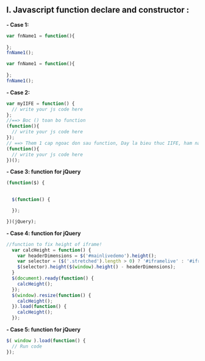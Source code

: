 ## I. Javascript function declare and constructor :

**- Case 1:**

```javascript
var fnName1 = function(){
  
};
fnName1();
```

```javascript
var fnName1 = function(){
  
};
fnName1();
```

**- Case 2:**

```javascript
var myIIFE = function() {
  // write your js code here
};
//==> Boc () toan bo function
(function(){
  // write your js code here
});
// ==> Them 1 cap ngoac don sau function, Day la bieu thuc IIFE, ham nay sau khi khai bao se chay luon chu ko phai doi call nua.
(function(){
  // write your js code here
})();
```

**- Case 3: function for jQuery**

```javascript
(function($) {
  

  $(function() {

  });

})(jQuery);
```

**- Case 4: function for jQuery**

```javascript
//function to fix height of iframe!
  var calcHeight = function() {
    var headerDimensions = $('#mainlivedemo').height();
    var selector = ($('.stretched').length > 0) ? '#iframelive' : '#iframelive iframe';
    $(selector).height($(window).height() - headerDimensions);
  }
  $(document).ready(function() {
    calcHeight();
  });
  $(window).resize(function() {
    calcHeight();
  }).load(function() {
    calcHeight();
  });
  ```
  
**- Case 5: function for jQuery**

```javascript
$( window ).load(function() {
  // Run code
});
```
